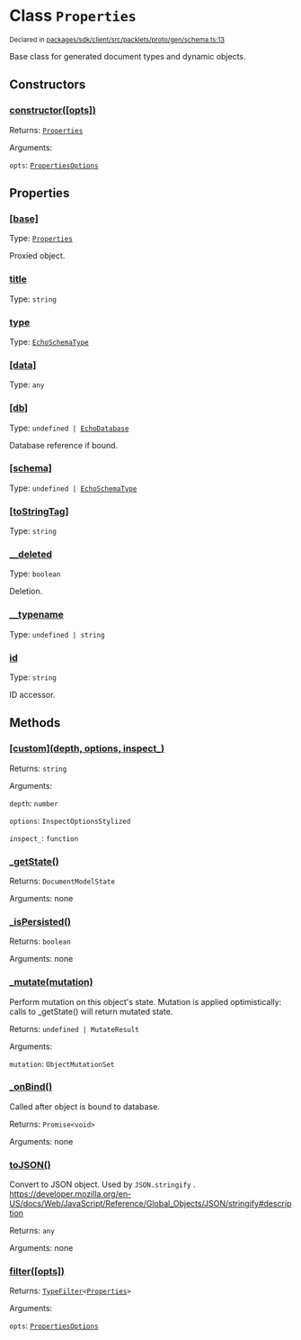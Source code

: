 # Class `Properties`
<sub>Declared in [packages/sdk/client/src/packlets/proto/gen/schema.ts:13]()</sub>


Base class for generated document types and dynamic objects.

## Constructors
### [constructor(\[opts\])]()


Returns: <code>[Properties](/api/@dxos/client/classes/Properties)</code>

Arguments: 

`opts`: <code>[PropertiesOptions](/api/@dxos/client/types/PropertiesOptions)</code>

## Properties
### [[base]]()
Type: <code>[Properties](/api/@dxos/client/classes/Properties)</code>

Proxied object.
### [title]()
Type: <code>string</code>
### [type]()
Type: <code>[EchoSchemaType](/api/@dxos/client/classes/EchoSchemaType)</code>
### [[data]]()
Type: <code>any</code>
### [[db]]()
Type: <code>undefined | [EchoDatabase](/api/@dxos/client/classes/EchoDatabase)</code>

Database reference if bound.
### [[schema]]()
Type: <code>undefined | [EchoSchemaType](/api/@dxos/client/classes/EchoSchemaType)</code>
### [[toStringTag]]()
Type: <code>string</code>
### [__deleted]()
Type: <code>boolean</code>

Deletion.
### [__typename]()
Type: <code>undefined | string</code>
### [id]()
Type: <code>string</code>

ID accessor.

## Methods
### [\[custom\](depth, options, inspect_)]()


Returns: <code>string</code>

Arguments: 

`depth`: <code>number</code>

`options`: <code>InspectOptionsStylized</code>

`inspect_`: <code>function</code>
### [_getState()]()


Returns: <code>DocumentModelState</code>

Arguments: none
### [_isPersisted()]()


Returns: <code>boolean</code>

Arguments: none
### [_mutate(mutation)]()


Perform mutation on this object's state.
Mutation is applied optimistically: calls to _getState() will return mutated state.

Returns: <code>undefined | MutateResult</code>

Arguments: 

`mutation`: <code>ObjectMutationSet</code>
### [_onBind()]()


Called after object is bound to database.

Returns: <code>Promise&lt;void&gt;</code>

Arguments: none
### [toJSON()]()


Convert to JSON object. Used by  `JSON.stringify` .
https://developer.mozilla.org/en-US/docs/Web/JavaScript/Reference/Global_Objects/JSON/stringify#description

Returns: <code>any</code>

Arguments: none
### [filter(\[opts\])]()


Returns: <code>[TypeFilter](/api/@dxos/client/types/TypeFilter)&lt;[Properties](/api/@dxos/client/classes/Properties)&gt;</code>

Arguments: 

`opts`: <code>[PropertiesOptions](/api/@dxos/client/types/PropertiesOptions)</code>